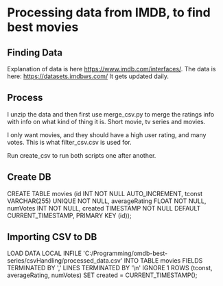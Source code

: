 # Processing data from IMDB, to find best movies
## Finding Data
Explanation of data is here https://www.imdb.com/interfaces/.
The data is here: https://datasets.imdbws.com/
It gets updated daily. 

## Process
I unzip the data and then first use merge_csv.py to merge the ratings info with info on what kind of thing it is. Short movie, tv series and movies. 

I only want movies, and they should have a high user rating, and many votes. This is what filter_csv.csv is used for. 

Run create_csv to run both scripts one after another.

## Create DB
CREATE TABLE movies 
	(id INT NOT NULL AUTO_INCREMENT, 
	tconst VARCHAR(255) UNIQUE NOT NULL, 
	averageRating FLOAT NOT NULL, 
	numVotes INT NOT NULL, 
	created TIMESTAMP NOT NULL DEFAULT CURRENT_TIMESTAMP, 
	PRIMARY KEY (id));

## Importing CSV to DB

LOAD DATA LOCAL INFILE 
	'C:/Programming/omdb-best-series/csvHandling/processed_data.csv'
 	INTO TABLE movies 
	FIELDS TERMINATED BY ',' 
	LINES TERMINATED BY '\n' 
	IGNORE 1 ROWS (tconst, averageRating, numVotes)
	SET created  = CURRENT_TIMESTAMP();